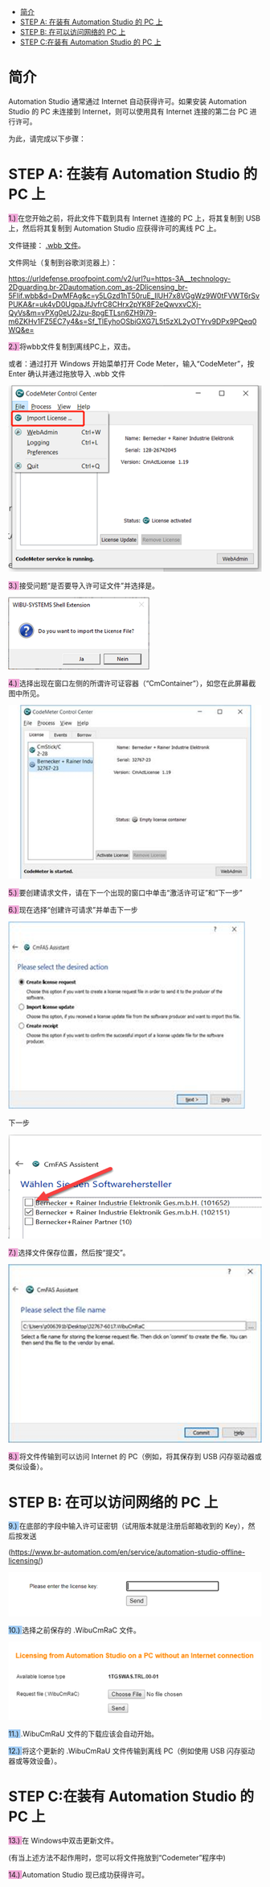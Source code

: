 - [简介](#%E7%AE%80%E4%BB%8B)
- [STEP A: 在装有 Automation Studio 的 PC 上](#STEP%20A:%20%E5%9C%A8%E8%A3%85%E6%9C%89%20Automation%20Studio%20%E7%9A%84%20PC%20%E4%B8%8A)
- [STEP B: 在可以访问网络的 PC 上](#STEP%20B:%20%E5%9C%A8%E5%8F%AF%E4%BB%A5%E8%AE%BF%E9%97%AE%E7%BD%91%E7%BB%9C%E7%9A%84%20PC%20%E4%B8%8A)
- [STEP C:在装有 Automation Studio 的 PC 上](#STEP%20C:%E5%9C%A8%E8%A3%85%E6%9C%89%20Automation%20Studio%20%E7%9A%84%20PC%20%E4%B8%8A)

# 简介

Automation Studio 通常通过 Internet 自动获得许可。如果安装 Automation Studio 的 PC 未连接到 Internet，则可以使用具有 Internet 连接的第二台 PC 进行许可。

为此，请完成以下步骤：

# STEP A: 在装有 Automation Studio 的 PC 上

<span style="background:#F0A7D8">1.) </span>在您开始之前，将此文件下载到具有 Internet 连接的 PC 上，将其复制到 USB 上，然后将其复制到 Automation Studio 应获得许可的离线 PC 上。

文件链接： [.wbb 文件](https://urldefense.proofpoint.com/v2/url?u=https-3A__technology-2Dguarding.br-2Dautomation.com_as-2Dlicensing_br-5Flif.wbb&d=DwMFAg&c=y5LGzd1hT50ruE_IlUH7x8VGgWz9W0tFVWT6rSvPUKA&r=uk4vD0UgpaJfJvfrC8CHrx2pYK8F2eQwvxvCXj-QyVs&m=vPXg0eU2Jzu-8pgETLsn6ZH9i79-m6ZKHv1FZ5EC7y4&s=Sf_TlEyhoOSbiGXG7L5t5zXL2yOTYrv9DPx9PQeq0WQ&e=)。 

文件网址（复制到谷歌浏览器上）：

https://urldefense.proofpoint.com/v2/url?u=https-3A__technology-2Dguarding.br-2Dautomation.com_as-2Dlicensing_br-5Flif.wbb&d=DwMFAg&c=y5LGzd1hT50ruE_IlUH7x8VGgWz9W0tFVWT6rSvPUKA&r=uk4vD0UgpaJfJvfrC8CHrx2pYK8F2eQwvxvCXj-QyVs&m=vPXg0eU2Jzu-8pgETLsn6ZH9i79-m6ZKHv1FZ5EC7y4&s=Sf_TlEyhoOSbiGXG7L5t5zXL2yOTYrv9DPx9PQeq0WQ&e=

<span style="background:#F0A7D8">2.) </span>将wbb文件复制到离线PC上，双击。

或者：通过打开 Windows 开始菜单打开 Code Meter，输入“CodeMeter”，按 Enter 确认并通过拖放导入 .wbb 文件

![](FILES/020Automation%20Studio离线注册方法/image-20230316152502932.png)

<span style="background:#F0A7D8">3.) </span>接受问题“是否要导入许可证文件”并选择是。

![](FILES/020Automation%20Studio离线注册方法/image-20230316152532376.png)

<span style="background:#F0A7D8">4.) </span>选择出现在窗口左侧的所谓许可证容器（“CmContainer”），如您在此屏幕截图中所见。

![](FILES/020Automation%20Studio离线注册方法/image-20230316152550253.png)

<span style="background:#F0A7D8">5.) </span>要创建请求文件，请在下一个出现的窗口中单击“激活许可证”和“下一步”

<span style="background:#F0A7D8">6.) </span>现在选择“创建许可请求”并单击下一步

![](FILES/020Automation%20Studio离线注册方法/image-20230316152620319.png)

下一步

![](FILES/020Automation%20Studio离线注册方法/image-20230316152627685.png)

<span style="background:#F0A7D8">7.) </span>选择文件保存位置，然后按“提交”。

![](FILES/020Automation%20Studio离线注册方法/image-20230316152641818.png)

<span style="background:#F0A7D8">8.) </span>将文件传输到可以访问 Internet 的 PC（例如，将其保存到 USB 闪存驱动器或类似设备）。

# STEP B: 在可以访问网络的 PC 上

<span style="background:#A0CCF6">9.) </span>在底部的字段中输入许可证密钥（试用版本就是注册后邮箱收到的 Key），然后按发送

(https://www.br-automation.com/en/service/automation-studio-offline-licensing/)

![](FILES/020Automation%20Studio离线注册方法/image-20230316152718927.png)

<span style="background:#A0CCF6">10.) </span>选择之前保存的 .WibuCmRaC 文件。

![](FILES/020Automation%20Studio离线注册方法/image-20230316152743858.png)

<span style="background:#A0CCF6">11.) </span>.WibuCmRaU 文件的下载应该会自动开始。

<span style="background:#A0CCF6">12.) </span>将这个更新的 .WibuCmRaU 文件传输到离线 PC（例如使用 USB 闪存驱动器或等效设备）。

# STEP C:在装有 Automation Studio 的 PC 上

<span style="background:#F0A7D8">13.) </span>在 Windows中双击更新文件。

(有当上述方法不起作用时，您可以将文件拖放到“Codemeter”程序中)

<span style="background:#F0A7D8">14.) </span>Automation Studio 现已成功获得许可。
